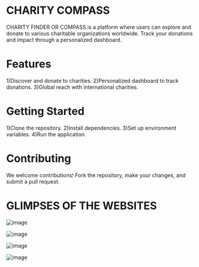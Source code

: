 # CHARITY COMPASS

CHARITY FINDER OR COMPASS is a platform where users can explore and donate to various charitable organizations worldwide. Track your donations and impact through a personalized dashboard.

# Features
1)Discover and donate to charities.
2)Personalized dashboard to track donations.
3)Global reach with international charities.

# Getting Started
1)Clone the repository.
2)Install dependencies.
3)Set up environment variables.
4)Run the application.

# Contributing
We welcome contributions! Fork the repository, make your changes, and submit a pull request.

# GLIMPSES OF THE WEBSITES
![image](https://github.com/patelrupesh01/charity-finder/assets/158489639/27e7003b-f0fc-46a7-a848-20c1e1756750)

![image](https://github.com/patelrupesh01/charity-finder/assets/158489639/d3e6852f-1580-478f-a114-95d8211a1e43)

![image](https://github.com/patelrupesh01/charity-finder/assets/158489639/0f6b47a2-89ab-43c6-b86c-7ec3b7b6cc49)

![image](https://github.com/patelrupesh01/charity-finder/assets/158489639/f47eaef3-a03e-48cf-ab41-fcf65e8629b0)
